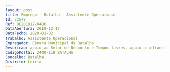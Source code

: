 ```yaml
--- 
layout: post
title: Emprego - Batalha - Assistente Operacional
Id: 72578
Ref: OE201912/0480
DataAbertura: 2019-12-17
DataFecho: 2020-01-02
Trabalho: Assistente Operacional
Empregador: Câmara Municipal da Batalha
Descricao: apoio ao Setor de Desporto e Tempos Livres, apoio a infraestruturas desportivas  organização e concretização das tarefas que lhe são atribuídas por forma a garantir o bom funcionamento do serviço  manter organizadas e em bom estado de funcionamento as ferramentas de trabalho e os equipamentos pelos quais é responsável  assegurar a limpeza e conservação das instalações  realizar tarefas de arrumação e distribuição  realizar outras tarefas simples, não especificadas, de caráter manual, para as quais se requer esforço físico e conhecimentos práticos. Sendo que, um dos postos de trabalho a ocupar, para além daquelas funções, apoia a manutenção das piscinas  controlo químico e bacteriológico das águas  apoio pela manutenção preventiva e corretiva de bombas de circulação, caldeiras, águas quentes sanitárias, sistema de AVAC e outros.
CodigoPostal: 2440-118 BATALHA
Concelho: Batalha
Distrito: Leiria
--- 
```

